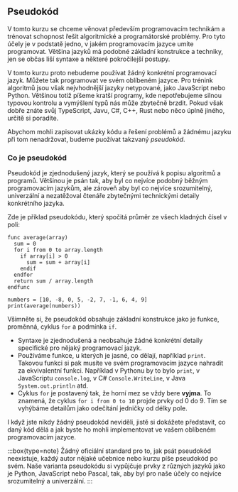 ## Pseudokód

V tomto kurzu se chceme věnovat především programovacím technikám a trénovat schopnost řešit algoritmické a programátorské problémy. Pro tyto účely je v podstatě jedno, v jakém programovacím jazyce umíte programovat. Většina jazyků má podobné základní konstrukce a techniky, jen se občas liší syntaxe a některé pokročilejší postupy.

V tomto kurzu proto nebudeme používat žádný konkrétní programovací jazyk. Můžete tak programovat ve svém oblíbeném jazyce. Pro trénink algoritmů jsou však nejvhodnější jazyky netypované, jako JavaScript nebo Python. Většinou totiž píšeme kratší programy, kde nepotřebujeme silnou typovou kontrolu a vymýšlení typů nás může zbytečně brzdit. Pokud však dobře znáte svůj TypeScript, Javu, C#, C++, Rust nebo něco úplně jiného, určitě si poradíte.

Abychom mohli zapisovat ukázky kódu a řešení problémů a žádnému jazyku při tom nenadržovat, budeme puožívat takzvaný _pseudokód_.

### Co je pseudokód

Pseudokód je zjednodušený jazyk, který se používá k popisu algoritmů a programů. Většinou je psán tak, aby byl co nejvíce podobný běžným programovacím jazykům, ale zároveň aby byl co nejvíce srozumitelný, univerzální a nezatěžoval čtenáře zbytečnými technickými detaily konkrétního jazyka.

Zde je příklad pseudokódu, který spočitá průměr ze všech kladných čísel v poli:

```
func average(array)
  sum = 0
  for i from 0 to array.length
    if array[i] > 0
      sum = sum + array[i]
    endif
  endfor
  return sum / array.length
endfunc

numbers = [10, -8, 0, 5, -2, 7, -1, 6, 4, 9]
print(average(numbers))
```

Všimněte si, že pseudokód obsahuje základní konstrukce jako je funkce, proměnná, cyklus `for` a podmínka `if`. 

- Syntaxe je zjednodušená a neobsahuje žádné konkrétní detaily specifické pro nějaký programovací jazyk.
- Používáme funkce, u kterých je jasné, co dělají, například `print`. Takovou funkci si pak musíte ve svém programovacím jazyce nahradit za ekvivalentní funkci. Například v Pythonu by to bylo `print`, v JavaScriptu `console.log`, v C# `Console.WriteLine`, v Java `System.out.println` atd.
- Cyklus `for` je postavený tak, že horní mez se vždy bere **vyjma**. To znamená, že cyklus `for i from 0 to 10` projde prvky od 0 do 9. Tím se vyhýbáme detailům jako odečítání jedničky od délky pole.

I když jste nikdy žádný pseudokód neviděli, jistě si dokážete představit, co daný kód dělá a jak byste ho mohli implementovat ve vašem oblíbeném programovacím jazyce.

:::box{type=note}
Žádný oficiální standard pro to, jak psát pseudokód neexistuje, každý autor nějaké učebnice nebo kurzu píše pseudokód po svém. Naše varianta pseudokódu si vypůjčuje prvky z různých jazyků jako je Python, JavaScript nebo Pascal, tak, aby byl pro naše účely co nejvíce srozumitelný a univerzální.
:::
